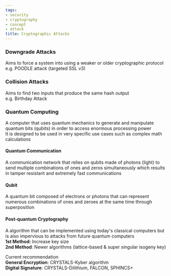 ```yaml
---
tags:
- security
- cryptography
- concept
- attack
title: Cryptographic Attacks
---
```


### Downgrade Attacks
Aims to force a system into using a weaker or older cryptographic protocol  
e.g. POODLE attack (targeted SSL v3)

### Collision Attacks
Aims to find two inputs that produce the same hash output  
e.g. Birthday Attack

### Quantum Computing
A computer that uses quantum mechanics to generate and manipulate quantum bits (qubits) in order to access enormous processing power  
It is designed to be used in very specific use cases such as complex math calculations

#### Quantum Communication
A communication network that relies on qubits made of photons (light) to send multiple combinations of ones and zeros simultaneously which results in tamper resistant and extremely fast communications

#### Qubit
A quantum bit composed of electrons or photons that can represent numerous combinations of ones and zeroes at the same time through superposition

#### Post-quantum Cryptography
A algorithm that can be implemented using today's classical computers but is also impervious to attacks from future quantum computers  
**1st Method:** Increase key size  
**2nd Method**: Newer algorithms (lattice-based & super singular isogeny key)

Current recommendation  
**General Encryption**: CRYSTALS-Kyber algorithm  
**Digital Signature**: CRYSTALS-Dilithium, FALCON, SPHINCS+